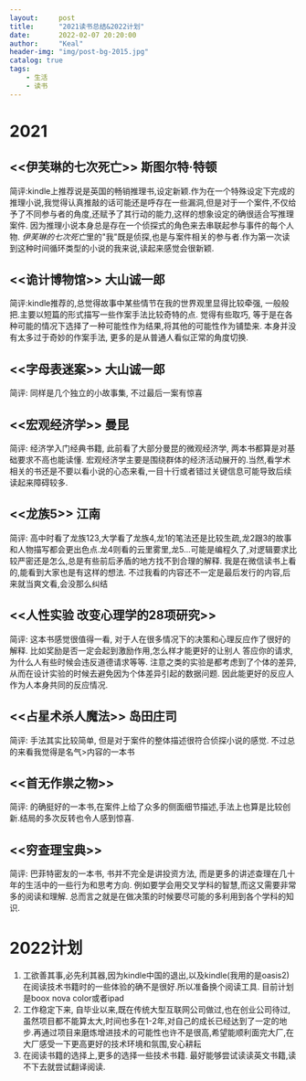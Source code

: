 ```yaml
---
layout:     post
title:      "2021读书总结&2022计划"
date:       2022-02-07 20:20:00
author:     "Keal"
header-img: "img/post-bg-2015.jpg"
catalog: true
tags:
    - 生活
    - 读书
---
```


# 2021

## <<伊芙琳的七次死亡>>   斯图尔特·特顿

简评:kindle上推荐说是英国的畅销推理书,设定新颖.作为在一个特殊设定下完成的推理小说,我觉得认真推敲的话可能还是呼存在一些漏洞,但是对于一个案件,不仅给予了不同参与者的角度,还赋予了其行动的能力,这样的想象设定的确很适合写推理案件. 因为推理小说本身总是存在一个侦探式的角色来去串联起参与事件的每个人物. *伊芙琳的七次死亡*里的"我"既是侦探,也是与案件相关的参与者.作为第一次读到这种时间循环类型的小说的我来说,读起来感觉会很新颖. 

## <<诡计博物馆>>   大山诚一郎

简评:kindle推荐的,总觉得故事中某些情节在我的世界观里显得比较牵强, 一般般把.主要以短篇的形式描写一些作案手法比较奇特的点. 觉得有些取巧, 等于是在各种可能的情况下选择了一种可能性作为结果,将其他的可能性作为铺垫来. 本身并没有太多过于奇妙的作案手法, 更多的是从普通人看似正常的角度切换. 

## <<字母表迷案>>  大山诚一郎

简评: 同样是几个独立的小故事集, 不过最后一案有惊喜

## <<宏观经济学>>  曼昆

简评: 经济学入门经典书籍, 此前看了大部分曼昆的微观经济学, 两本书都算是对基础要求不高也能读懂. 宏观经济学主要是围绕群体的经济活动展开的.当然,看学术相关的书还是不要以看小说的心态来看,一目十行或者错过关键信息可能导致后续读起来障碍较多.

## <<龙族5>> 江南

简评: 高中时看了龙族123,大学看了龙族4,龙1的笔法还是比较生疏,龙2跟3的故事和人物描写都会更出色点.龙4则看的云里雾里,龙5...可能是编程久了,对逻辑要求比较严密还是怎么,总是有些前后矛盾的地方找不到合理的解释. 我是在微信读书上看的,能看到大家也是有这样的想法. 不过我看的内容还不一定是最后发行的内容,后来就当爽文看,会没那么纠结

## <<人性实验 改变心理学的28项研究>> 

简评: 这本书感觉很值得一看, 对于人在很多情况下的决策和心理反应作了很好的解释. 比如奖励是否一定会起到激励作用,怎么样才能更好的让别人 答应你的请求, 为什么人有些时候会违反道德请求等等. 注意之类的实验是都考虑到了个体的差异,从而在设计实验的时候去避免因为个体差异引起的数据问题. 因此能更好的反应人作为人本身共同的反应情况.

## <<占星术杀人魔法>> 岛田庄司

简评: 手法其实比较简单, 但是对于案件的整体描述很符合侦探小说的感觉. 不过总的来看我觉得是名气>内容的一本书

## <<首无作祟之物>> 

简评: 的确挺好的一本书,在案件上给了众多的侧面细节描述,手法上也算是比较创新.结局的多次反转也令人感到惊喜.

## <<穷查理宝典>>

简评: 巴菲特密友的一本书, 书并不完全是讲投资方法, 而是更多的讲述查理在几十年的生活中的一些行为和思考方向. 例如要学会用交叉学科的智慧,而这又需要非常多的阅读和理解. 总而言之就是在做决策的时候要尽可能的多利用到各个学科的知识.

# 2022计划

1. 工欲善其事,必先利其器,因为kindle中国的退出,以及kindle(我用的是oasis2)在阅读技术书籍时的一些体验的确不是很好.所以准备换个阅读工具. 目前计划是boox nova color或者ipad
2. 工作稳定下来, 自毕业以来,既在传统大型互联网公司做过,也在创业公司待过,虽然项目都不能算太大,时间也多在1-2年,对自己的成长已经达到了一定的地步.再通过项目来磨炼增进技术的可能性也许不是很高,希望能顺利面完大厂,在大厂感受一下更高更好的技术环境和氛围,安心耕耘
3. 在阅读书籍的选择上,更多的选择一些技术书籍. 最好能够尝试读读英文书籍,读不下去就尝试翻译阅读.
